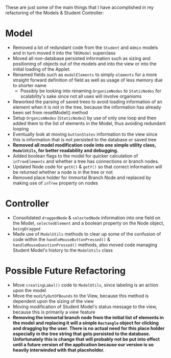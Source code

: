 These are just some of the main things that I have accomplished in my refactoring of the Models & Student Controller:

# Model #
  * Removed a lot of redundant code from the `Student` and `Admin` models and in turn moved it into the `TBSModel` superclass
  * Moved all non-database persisted information such as sizing and positioning of objects out of the models and into the view or into the initial loading of the Applet.
  * Renamed fields such as `modelElements` to simply `elements` for a more straight forward definition of field as well as usage of less memory due to shorter name
    * Possibly be looking into renaming `OrganismNodes` to `StaticNodes` for scalability's sake since not all uses will involve organisms
  * Reworked the parsing of saved trees to avoid loading information of an element when it is not in the tree, because the information has already been set from resetModel() method
  * Setup `OrganismNodes` (`StaticNodes`) by use of only one loop and then added them to the list of elements in the Model, thus avoiding redundant looping
  * Eventually look at moving `buttonStates` information to the view since this is information that is not persisted to the database or saved tree
  * **Removed all model modification code into one simple utility class, `ModelUtils`, for better readability and debugging.**
  * Added boolean flags to the model for quicker calculation of `inTreeElements` and whether a tree has connections or branch nodes.
  * Updated Node code for `getX()` & `getY()` so that correct information will be returned whether a node is in the tree or not
  * Removed place holder for Immortal Branch Node and replaced by making use of `inTree` property on nodes

# Controller #
  * Consolidated `draggedNode` & `selectedNode` information into one field on the Model, `selectedElement` and a boolean property on the Node object, `beingDragged`
  * Made use of `ModelUtils` methods to clear up some of the confusion of code within the `handleMouseButtonPressed()` & `handleMouseQuestionPressed()` methods, also moved code managing Student Model's history to the `ModelUtils` class

# Possible Future Refactoring #
  * Move `creatingLabel()` code to `ModelUtils`, since labeling is an action upon the model
  * Move the `modifyOutOfBounds` to the View, because this method is dependent upon the sizing of the view
  * Moving modification of Student Model's status message to the view, because this is primarily a view feature
  * **Removing the immortal branch node from the initial list of elements in the model and replacing it will a simple `Rectangle` object for clicking and dragging by the user.  There is no actual need for this place holder especially in the tree string that gets persisted to the database.  Unfortunately this is change that will probably not be put into effect until a future version of the application because our version is so heavily interwinded with that placeholder.**